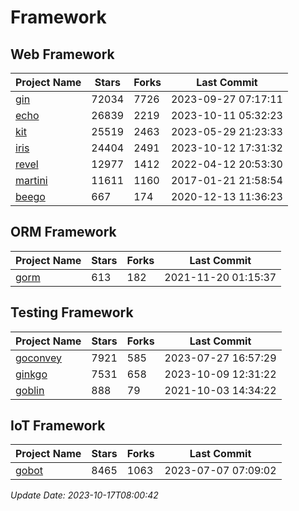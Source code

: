 # Framework

## Web Framework
| Project Name | Stars | Forks | Last Commit |
| ------------ | ----- | ----- | ----------- |
| [gin](https://github.com/gin-gonic/gin) | 72034 | 7726 | 2023-09-27 07:17:11 |
| [echo](https://github.com/labstack/echo) | 26839 | 2219 | 2023-10-11 05:32:23 |
| [kit](https://github.com/go-kit/kit) | 25519 | 2463 | 2023-05-29 21:23:33 |
| [iris](https://github.com/kataras/iris) | 24404 | 2491 | 2023-10-12 17:31:32 |
| [revel](https://github.com/revel/revel) | 12977 | 1412 | 2022-04-12 20:53:30 |
| [martini](https://github.com/go-martini/martini) | 11611 | 1160 | 2017-01-21 21:58:54 |
| [beego](https://github.com/astaxie/beego) | 667 | 174 | 2020-12-13 11:36:23 |

## ORM Framework
| Project Name | Stars | Forks | Last Commit |
| ------------ | ----- | ----- | ----------- |
| [gorm](https://github.com/jinzhu/gorm) | 613 | 182 | 2021-11-20 01:15:37 |

## Testing Framework
| Project Name | Stars | Forks | Last Commit |
| ------------ | ----- | ----- | ----------- |
| [goconvey](https://github.com/smartystreets/goconvey) | 7921 | 585 | 2023-07-27 16:57:29 |
| [ginkgo](https://github.com/onsi/ginkgo) | 7531 | 658 | 2023-10-09 12:31:22 |
| [goblin](https://github.com/franela/goblin) | 888 | 79 | 2021-10-03 14:34:22 |

## IoT Framework
| Project Name | Stars | Forks | Last Commit |
| ------------ | ----- | ----- | ----------- |
| [gobot](https://github.com/hybridgroup/gobot) | 8465 | 1063 | 2023-07-07 07:09:02 |

*Update Date: 2023-10-17T08:00:42*